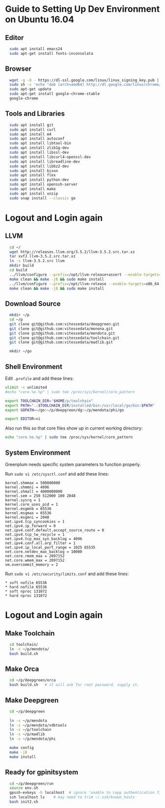 # Guide to Setting Up Dev Environment on Ubuntu 16.04


## Editor

```bash
  sudo apt install emacs24
  sudo apt-get install fonts-inconsolata
```

## Browser

```bash
  wget -q -O - https://dl-ssl.google.com/linux/linux_signing_key.pub | sudo apt-key add - 
  sudo sh -c 'echo "deb [arch=amd64] http://dl.google.com/linux/chrome/deb/ stable main" >> /etc/apt/sources.list.d/google-chrome.list'
  sudo apt-get update 
  sudo apt-get install google-chrome-stable
  google-chrome
```

## Tools and Libraries

```bash
  sudo apt install git
  sudo apt install curl
  sudo apt install m4
  sudo apt install autoconf
  sudo apt install libtool-bin
  sudo apt install zlib1g-dev
  sudo apt install libssl-dev
  sudo apt install libcurl4-openssl-dev
  sudo apt install libreadline-dev
  sudo apt install libbz2-dev
  sudo apt install bison
  sudo apt install flex
  sudo apt install python-dev
  sudo apt install openssh-server
  sudo apt install make 
  sudo apt install unzip 
  sudo snap install --classic go
```

# Logout and Login again

## LLVM

```bash
  cd ~/
  wget http://releases.llvm.org/3.5.2/llvm-3.5.2.src.tar.xz
  tar xvfJ llvm-3.5.2.src.tar.xz
  ln -s llvm-3.5.2.src llvm
  mkdir build
  cd build
  ../llvm/configure --prefix=/opt/llvm-release+assert --enable-targets=x86_64 --enable-optimized=YES
  make clean && make -j8 && sudo make install
  ../llvm/configure --prefix=/opt/llvm-release --enable-targets=x86_64 --enable-optimized=YES --enable-assertions=NO
  make clean && make -j8 && sudo make install
```

## Download Source

```bash
  mkdir ~/p
  cd ~/p
  git clone git@github.com:vitessedata/deepgreen.git
  git clone git@github.com:vitessedata/monona.git
  git clone git@github.com:vitessedata/mendota.git
  git clone git@github.com:vitessedata/toolchain.git
  git clone git@github.com:vitessedata/madlib.git

  mkdir ~/go
```

## Shell Environment

Edit `.profile` and add these lines:

```bash
ulimit -c unlimited
#echo "core.%e.%p" | sudo tee /proc/sys/kernel/core_pattern

export TOOLCHAIN_DIR="$HOME/p/toolchain"
export PATH=".:$TOOLCHAIN_DIR/installed/bin:/usr/local/go/bin:$PATH"
export GOPATH=~/go:~/p/deepgreen/dg:~/p/mendota/phi/go

export EDITOR=vi
```

Also run this so that core files show up in current working directory:

```bash
echo "core.%e.%p" | sudo tee /proc/sys/kernel/core_pattern
```


## System Environment

Greenplum needs specific system parameters to function properly.

Run `sudo vi /etc/sysctl.conf` and add these lines:

```
kernel.shmmax = 500000000
kernel.shmmni = 4096
kernel.shmall = 4000000000
kernel.sem = 250 512000 100 2048
kernel.sysrq = 1
kernel.core_uses_pid = 1
kernel.msgmnb = 65536
kernel.msgmax = 65536
kernel.msgmni = 2048
net.ipv4.tcp_syncookies = 1
net.ipv4.ip_forward = 0
net.ipv4.conf.default.accept_source_route = 0
net.ipv4.tcp_tw_recycle = 1
net.ipv4.tcp_max_syn_backlog = 4096
net.ipv4.conf.all.arp_filter = 1
net.ipv4.ip_local_port_range = 1025 65535
net.core.netdev_max_backlog = 10000
net.core.rmem_max = 2097152
net.core.wmem_max = 2097152
vm.overcommit_memory = 2
```

Run `sudo vi /etc/security/limits.conf` and add these lines:

```
* soft nofile 65536
* hard nofile 65536
* soft nproc 131072
* hard nproc 131072
```

# Logout and Login again 

## Make Toolchain

```bash
  cd toolchain/
  ln -s ~/p/mendota/
  bash build.sh
```

## Make Orca

```bash
  cd ~/p/deepgreen/orca
  bash build.sh   # it will ask for root password. supply it.
```

## Make Deepgreen

```bash
  cd ~/p/deepgreen
  
  ln -s ~/p/mendota
  ln -s ~/p/mendota/vdbtools
  ln -s ~/p/toolchain
  ln -s ~/p/madlib
  ln -s ~/p/mendota/phi

  make config
  make -j8
  make install
```

## Ready for gpinitsystem

```bash
  cd ~/p/deepgreen/run
  source env.sh
  gpssh-exkeys -h localhost  # ignore 'unable to copy authentication files to localhost -- lost connection'
  ssh localhost ls    # may need to trim ~/.ssh/known_hosts
  bash init2.sh
```

